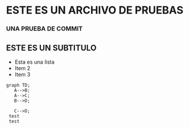 # ESTE ES UN ARCHIVO DE PRUEBAS

### UNA PRUEBA DE COMMIT


## ESTE ES UN SUBTITULO
 - Esta es una lista
 - Item 2
 - Item 3

 ```mermaid
 graph TD;
    A-->B;
    A-->C;
    B-->D;

    C-->D;
  test
  test
```
